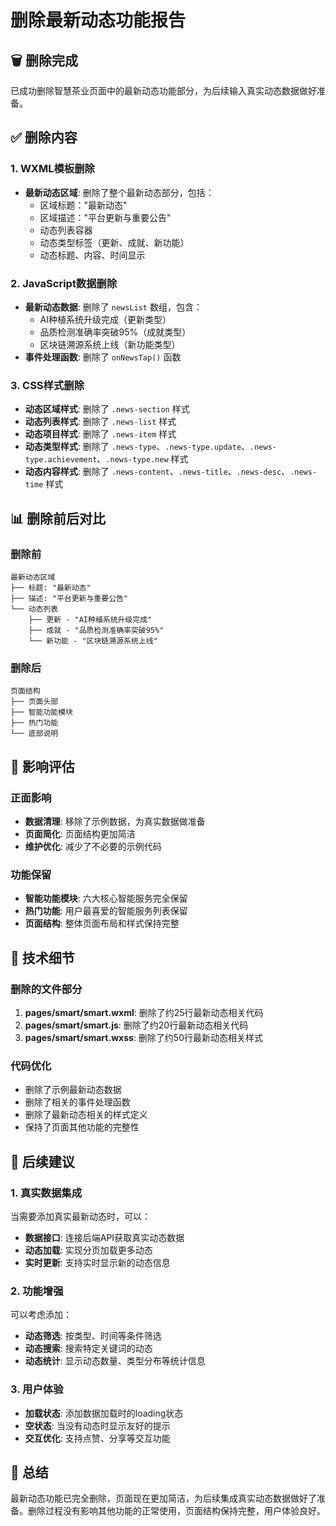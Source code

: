 # 删除最新动态功能报告

## 🗑️ 删除完成

已成功删除智慧茶业页面中的最新动态功能部分，为后续输入真实动态数据做好准备。

## ✅ 删除内容

### 1. WXML模板删除
- **最新动态区域**: 删除了整个最新动态部分，包括：
  - 区域标题："最新动态"
  - 区域描述："平台更新与重要公告"
  - 动态列表容器
  - 动态类型标签（更新、成就、新功能）
  - 动态标题、内容、时间显示

### 2. JavaScript数据删除
- **最新动态数据**: 删除了 `newsList` 数组，包含：
  - AI种植系统升级完成（更新类型）
  - 品质检测准确率突破95%（成就类型）
  - 区块链溯源系统上线（新功能类型）
- **事件处理函数**: 删除了 `onNewsTap()` 函数

### 3. CSS样式删除
- **动态区域样式**: 删除了 `.news-section` 样式
- **动态列表样式**: 删除了 `.news-list` 样式
- **动态项目样式**: 删除了 `.news-item` 样式
- **动态类型样式**: 删除了 `.news-type`、`.news-type.update`、`.news-type.achievement`、`.news-type.new` 样式
- **动态内容样式**: 删除了 `.news-content`、`.news-title`、`.news-desc`、`.news-time` 样式

## 📊 删除前后对比

### 删除前
```
最新动态区域
├── 标题: "最新动态"
├── 描述: "平台更新与重要公告"
└── 动态列表
    ├── 更新 - "AI种植系统升级完成"
    ├── 成就 - "品质检测准确率突破95%"
    └── 新功能 - "区块链溯源系统上线"
```

### 删除后
```
页面结构
├── 页面头部
├── 智能功能模块
├── 热门功能
└── 底部说明
```

## 🎯 影响评估

### 正面影响
- **数据清理**: 移除了示例数据，为真实数据做准备
- **页面简化**: 页面结构更加简洁
- **维护优化**: 减少了不必要的示例代码

### 功能保留
- **智能功能模块**: 六大核心智能服务完全保留
- **热门功能**: 用户最喜爱的智能服务列表保留
- **页面结构**: 整体页面布局和样式保持完整

## 🔧 技术细节

### 删除的文件部分
1. **pages/smart/smart.wxml**: 删除了约25行最新动态相关代码
2. **pages/smart/smart.js**: 删除了约20行最新动态相关代码
3. **pages/smart/smart.wxss**: 删除了约50行最新动态相关样式

### 代码优化
- 删除了示例最新动态数据
- 删除了相关的事件处理函数
- 删除了最新动态相关的样式定义
- 保持了页面其他功能的完整性

## 📝 后续建议

### 1. 真实数据集成
当需要添加真实最新动态时，可以：
- **数据接口**: 连接后端API获取真实动态数据
- **动态加载**: 实现分页加载更多动态
- **实时更新**: 支持实时显示新的动态信息

### 2. 功能增强
可以考虑添加：
- **动态筛选**: 按类型、时间等条件筛选
- **动态搜索**: 搜索特定关键词的动态
- **动态统计**: 显示动态数量、类型分布等统计信息

### 3. 用户体验
- **加载状态**: 添加数据加载时的loading状态
- **空状态**: 当没有动态时显示友好的提示
- **交互优化**: 支持点赞、分享等交互功能

## 🎉 总结

最新动态功能已完全删除，页面现在更加简洁，为后续集成真实动态数据做好了准备。删除过程没有影响其他功能的正常使用，页面结构保持完整，用户体验良好。
